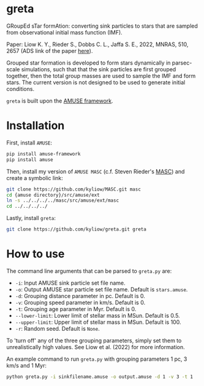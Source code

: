 # greta
GRoupEd sTar formAtion: converting sink particles to stars that are sampled from observational initial mass function (IMF).

Paper: Liow K. Y., Rieder S., Dobbs C. L., Jaffa S. E., 2022, MNRAS, 510, 2657 (ADS link of the paper [here](https://ui.adsabs.harvard.edu/abs/2022MNRAS.510.2657L/abstract)).

Grouped star formation is developed to form stars dynamically in parsec-scale simulations, such that that the sink particles are first grouped together, then the total group masses are used to sample the IMF and form stars. The current version is not designed to be used to generate initial conditions.

`greta` is built upon the [AMUSE framework](https://github.com/amusecode/amuse).

# Installation

First, install `AMUSE`:

```bash
pip install amuse-framework
pip install amuse
```

Then, install my version of `AMUSE MASC` (c.f. Steven Rieder's [MASC](https://github.com/rieder/MASC)) and create a symbolic link:

```bash
git clone https://github.com/kyliow/MASC.git masc
cd {amuse directory}/src/amuse/ext
ln -s ../../../../masc/src/amuse/ext/masc
cd ../../../../
```  

Lastly, install `greta`:

```bash
git clone https://github.com/kyliow/greta.git greta
```

# How to use

The command line arguments that can be parsed to `greta.py` are:
- `-i`: Input AMUSE sink particle set file name.
- `-o`: Output AMUSE star particle set file name. Default is `stars.amuse`.
- `-d`: Grouping distance parameter in pc. Default is 0.
- `-v`: Grouping speed parameter in km/s. Default is 0.
- `-t`: Grouping age parameter in Myr. Default is 0.
- `--lower-limit`: Lower limit of stellar mass in MSun. Default is 0.5.
- `--upper-limit`: Upper limit of stellar mass in MSun. Default is 100.
- `-r`: Random seed. Default is `None`.

To 'turn off' any of the three grouping parameters, simply set them to unrealistically high values. See Liow et al. (2022) for more information.

An example command to run `greta.py` with grouping parameters 1 pc, 3 km/s and 1 Myr:

```bash
python greta.py -i sinkfilename.amuse -o output.amuse -d 1 -v 3 -t 1
```

